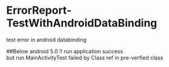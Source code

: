 # ErrorReport-TestWithAndroidDataBinding
test error in android databinding 

##Below android 5.0 !!
 run application success   
 but run MainActivityTest failed by Class ref in pre-verfied class
